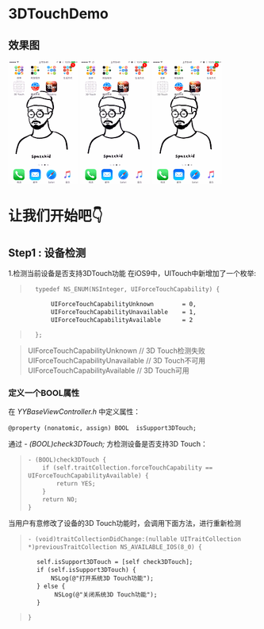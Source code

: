 # 3DTouchDemo

## 效果图 
 ![效果1](https://github.com/FutureSo/3DTouchDemo/blob/master/Resource/%E6%95%88%E6%9E%9C1.gif)
 ![效果2](https://github.com/FutureSo/3DTouchDemo/blob/master/Resource/%E6%95%88%E6%9E%9C2.gif)
 ![效果3](https://github.com/FutureSo/3DTouchDemo/blob/master/Resource/%E6%95%88%E6%9E%9C3.gif)

# 让我们开始吧👇

## Step1 : 设备检测
 
 1.检测当前设备是否支持3DTouch功能
   在iOS9中，UITouch中新增加了一个枚举:
   
   >       typedef NS_ENUM(NSInteger, UIForceTouchCapability) {  
                UIForceTouchCapabilityUnknown        = 0,  
                UIForceTouchCapabilityUnavailable    = 1,  
                UIForceTouchCapabilityAvailable      = 2
   >       };    
   
   >	UIForceTouchCapabilityUnknown			// 3D Touch检测失败
   >	UIForceTouchCapabilityUnavailable		// 3D Touch不可用
   >	UIForceTouchCapabilityAvailable			// 3D Touch可用
   
### 定义一个BOOL属性
  在 *YYBaseViewController.h* 中定义属性：
  
  `
  @property (nonatomic, assign) BOOL  isSupport3DTouch;
  `
  
  通过 *- (BOOL)check3DTouch;* 方检测设备是否支持3D Touch：
  
  > 	- (BOOL)check3DTouch {
  >  		if (self.traitCollection.forceTouchCapability == UIForceTouchCapabilityAvailable) {
  >      		return YES;
  >  		}
  >  		return NO;
  >		}
  
  当用户有意修改了设备的3D Touch功能时，会调用下面方法，进行重新检测
  >		- (void)traitCollectionDidChange:(nullable UITraitCollection *)previousTraitCollection NS_AVAILABLE_IOS(8_0) {   
    		self.isSupport3DTouch = [self check3DTouch];
    		if (self.isSupport3DTouch) {
        		NSLog(@"打开系统3D Touch功能");
    		} else {
       			 NSLog(@"关闭系统3D Touch功能");
    		}
  >		}
  	